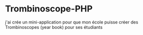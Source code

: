 # Trombinoscope-PHP
j'ai crée un mini-application pour que mon école puisse créer des Trombinoscopes (year book) pour ses étudiants

